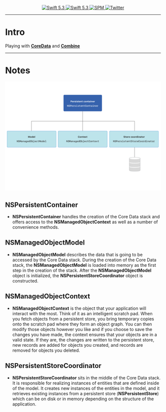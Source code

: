 <p align="center">
   <a href="https://developer.apple.com/swift/">
      <img src="https://img.shields.io/badge/Swift-5.3-orange.svg?style=flat" alt="Swift 5.3">
   </a>
    <a href="https://developer.apple.com/swift/">
      <img src="https://img.shields.io/badge/Xcode-12.0.1-blue.svg" alt="Swift 5.3">
   </a>
   <a href="https://github.com/apple/swift-package-manager">
      <img src="https://img.shields.io/badge/Swift%20Package%20Manager-compatible-brightgreen.svg" alt="SPM">
   </a>
   <a href="https://twitter.com/ricardo_psantos/">
      <img src="https://img.shields.io/badge/Twitter-@ricardo_psantos-blue.svg?style=flat" alt="Twitter">
   </a>
</p>

---

# Intro

Playing with [__CoreData__](https://developer.apple.com/documentation/coredata) and [__Combine__](https://developer.apple.com/documentation/combine)

---

# Notes

![Preview](_Documents/images/image1.png)

## NSPersistentContainer

* __NSPersistentContainer__ handles the creation of the Core Data stack and offers access to the __NSManagedObjectContext__ as well as a number of convenience methods.

## NSManagedObjectModel

* __NSManagedObjectModel__ describes the data that is going to be accessed by the Core Data stack. During the creation of the Core Data stack, the __NSManagedObjectModel__ is loaded into memory as the first step in the creation of the stack. After the __NSManagedObjectModel__ object is initialized, the __NSPersistentStoreCoordinator__ object is constructed.

## NSManagedObjectContext

* __NSManagedObjectContext__ is the object that your application will interact with the most. Think of it as an intelligent scratch pad. When you fetch objects from a persistent store, you bring temporary copies onto the scratch pad where they form an object graph. You can then modify those objects however you like and if you choose to save the changes you have made, the context ensures that your objects are in a valid state. If they are, the changes are written to the persistent store, new records are added for objects you created, and records are removed for objects you deleted.

## NSPersistentStoreCoordinator

* __NSPersistentStoreCoordinator__ sits in the middle of the Core Data stack. It is responsible for realizing instances of entities that are defined inside of the model. It creates new instances of the entities in the model, and it retrieves existing instances from a persistent store (__NSPersistentStore__) which can be on disk or in memory depending on the structure of the application.
